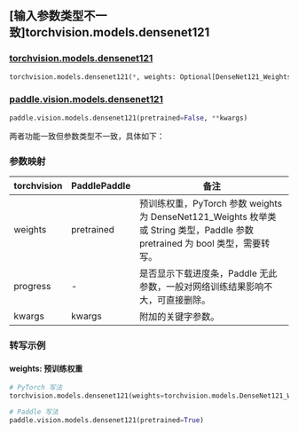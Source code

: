 ## [输入参数类型不一致]torchvision.models.densenet121

### [torchvision.models.densenet121](https://pytorch.org/vision/main/models/generated/torchvision.models.densenet121.html)

```python
torchvision.models.densenet121(*, weights: Optional[DenseNet121_Weights] = None, progress: bool = True, **kwargs: Any)
```

### [paddle.vision.models.densenet121](https://www.paddlepaddle.org.cn/documentation/docs/zh/api/paddle/vision/models/densenet121_cn.html)

```python
paddle.vision.models.densenet121(pretrained=False, **kwargs)
```

两者功能一致但参数类型不一致，具体如下：

### 参数映射

| torchvision | PaddlePaddle | 备注 |
| ----------- | ------------ | ---- |
| weights     | pretrained   | 预训练权重，PyTorch 参数 weights 为 DenseNet121_Weights 枚举类或 String 类型，Paddle 参数 pretrained 为 bool 类型，需要转写。|
| progress    | -            | 是否显示下载进度条，Paddle 无此参数，一般对网络训练结果影响不大，可直接删除。|
| kwargs      | kwargs       | 附加的关键字参数。|

### 转写示例
#### weights: 预训练权重
```python
# PyTorch 写法
torchvision.models.densenet121(weights=torchvision.models.DenseNet121_Weights.DEFAULT)

# Paddle 写法
paddle.vision.models.densenet121(pretrained=True)
```
